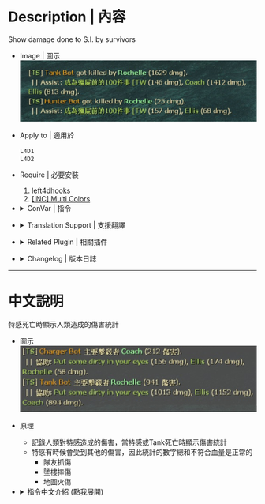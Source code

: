 # Description | 內容
Show damage done to S.I. by survivors

* Image | 圖示
	<br/>![l4d2_assist_1](image/l4d2_assist_1.jpg)  

* Apply to | 適用於
	```
	L4D1
	L4D2
	```

* Require | 必要安裝
	1. [left4dhooks](https://forums.alliedmods.net/showthread.php?t=321696)
	2. [[INC] Multi Colors](https://github.com/fbef0102/L4D1_2-Plugins/releases/tag/Multi-Colors)

* <details><summary>ConVar | 指令</summary>

	* cfg/sourcemod/l4d2_assist.cfg
		```php
		// If 1, Enables this plugin.
		sm_assist_enable "1"

		// Turn on the plugin in these game modes, separate by commas (no spaces). (Empty = all).
		sm_assist_modes ""

		// Turn off the plugin in these game modes, separate by commas (no spaces). (Empty = none).
		sm_assist_modes_off ""

		// Turn on the plugin in these game modes. 0=All, 1=Coop, 2=Survival, 4=Versus, 8=Scavenge. Add numbers together.
		sm_assist_modes_tog "0"

		// (L4D2) Which zombie class should report damage on death, 0=None, 1=Smoker, =Boomer, 4=Hunter, 8=Spitter, 16=Jockey, 32=Charger, 64=Tank. Add numbers together.
		sm_assist_infected_flag "127"

		// (L4D1) Which zombie class should report damage on death, 0=None, 1=Smoker, =Boomer, 4=Hunter, 8=Spitter, 16=Jockey, 32=Charger, 64=Tank. Add numbers together.
		sm_assist_infected_flag "15"

		// How many players displayed on assist message each line
		sm_assist_display_num "2"
		```
</details>

* <details><summary>Translation Support | 支援翻譯</summary>

	```
	English
	繁體中文
	简体中文
	Russian
	```
</details>

* <details><summary>Related Plugin | 相關插件</summary>

	1. [l4d_witch_dmg_report](https://github.com/fbef0102/Game-Private_Plugin/tree/main/L4D_插件/Witch_%E5%A5%B3%E5%B7%AB/l4d_witch_dmg_report): Displays how much damage done to witch on witch death + display health remaining when witch kills or incaps the survivor.
		> Witch死亡時，顯示對Witch造成傷害統計表 + Witch抓傷或抓死人時，顯示剩餘血量
</details>

* <details><summary>Changelog | 版本日誌</summary>

	* v2.5 (2024-12-3)
		* Update cvars

	* v2.4 (2024-11-24)
		* Delete witch report
		* Update translation

	* v2.3 (2023-9-27)
		* Accurate damage stats, now consider SI hurt from other damage (teammate claw dmg, fire dmg, fall dmg, etc.)

	* v2.2 (2023-5-14)
		* Optimize code

	* v2.1 (2022-12-16)
		* Translation Support

	* v2.0
		* Remake code

	* v1.6
		* [Original Post by [E]c](https://forums.alliedmods.net/showthread.php?t=123811?t=123811)
</details>

- - - -
# 中文說明
特感死亡時顯示人類造成的傷害統計

* 圖示
	<br/>![l4d2_assist_1](image/zho/l4d2_assist_1.jpg)  

* 原理
	* 記錄人類對特感造成的傷害，當特感或Tank死亡時顯示傷害統計
	* 特感有時候會受到其他的傷害，因此統計的數字總和不符合血量是正常的
		* 隊友抓傷
		* 墬樓摔傷
		* 地圖火傷

* <details><summary>指令中文介紹 (點我展開)</summary>

	* cfg/sourcemod/l4d2_assist.cfg
		```php
		// 0=關閉插件, 1=啟動插件
		sm_assist_enable "1"

		// 什麼模式下啟動此插件, 逗號區隔 (無空白). (留白 = 所有模式)
		sm_assist_modes ""

		// 什麼模式下關閉此插件, 逗號區隔 (無空白). (留白 = 無)
		sm_assist_modes_off ""

		// 什麼模式下啟動此插件. 0=所有模式, 1=戰役, 2=生存, 4=對抗, 8=清道夫. 請將數字相加起來
		sm_assist_modes_tog "0"

		// (L4D2) 哪些特感被殺死時顯示統計傷害?, 0=無, 1=Smoker, =Boomer, 4=Hunter, 8=Spitter, 16=Jockey, 32=Charger, 64=Tank. 將數字相加起來
		sm_assist_infected_flag "127"

		// (L4D1) 哪些特感被殺死時顯示統計傷害?, 0=None, 1=Smoker, =Boomer, 4=Hunter, 8=Spitter, 16=Jockey, 32=Charger, 64=Tank. 將數字相加起來
		sm_assist_infected_flag "15"

		// 協助擊殺者的訊息當中, 每一行顯示多少玩家? (用於多人房，倖存者數量太多顯示不完)
		sm_assist_display_num "2"
		```
</details>


